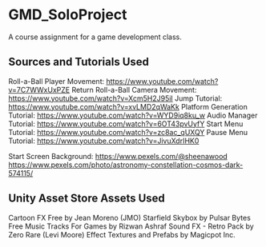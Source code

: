 # GMD_SoloProject
A course assignment for a game development class.

## Sources and Tutorials Used
Roll-a-Ball Player Movement: https://www.youtube.com/watch?v=7C7WWxUxPZE  Return
Roll-a-Ball Camera Movement: https://www.youtube.com/watch?v=Xcm5H2J95iI
Jump Tutorial: https://www.youtube.com/watch?v=xvLMD2qWaKk
Platform Generation Tutorial: https://www.youtube.com/watch?v=WYD9iq8ku_w 
Audio Manager Tutorial: https://www.youtube.com/watch?v=6OT43pvUyfY
Start Menu Tutorial: https://www.youtube.com/watch?v=zc8ac_qUXQY
Pause Menu Tutorial: https://www.youtube.com/watch?v=JivuXdrIHK0

Start Screen Background: https://www.pexels.com/@sheenawood  
https://www.pexels.com/photo/astronomy-constellation-cosmos-dark-574115/

## Unity Asset Store Assets Used
Cartoon FX Free by Jean Moreno (JMO)
Starfield Skybox by Pulsar Bytes
Free Music Tracks For Games by Rizwan Ashraf
Sound FX - Retro Pack by Zero Rare (Levi Moore)
Effect Textures and Prefabs by Magicpot Inc.
